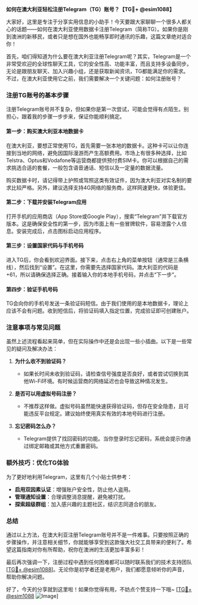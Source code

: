 **如何在澳大利亚轻松注册Telegram（TG）账号？【TG💪+ @esim1088】**

大家好，这里是专注于分享实用信息的小助手！今天要跟大家聊聊一个很多人都关心的话题——如何在澳大利亚使用数据卡注册Telegram（简称TG）。如果你是刚到澳洲的新移民，或者只是想在国外也能畅享即时通讯的乐趣，这篇文章绝对适合你！

首先，咱们得知道为什么要在澳大利亚注册Telegram呢？其实，Telegram是一个非常受欢迎的全球性聊天工具，它的安全性高、功能丰富，而且支持多设备同步。无论是跟朋友聊天、加入兴趣小组，还是获取新闻资讯，TG都能满足你的需求。不过，在澳大利亚使用它之前，我们需要解决一个关键问题：如何注册账号？

### 注册TG账号的基本步骤

注册Telegram账号并不复杂，但如果你是第一次尝试，可能会觉得有点陌生。别担心，跟着我的步骤一步步来，保证你能顺利搞定。

#### 第一步：购买澳大利亚本地数据卡
在澳大利亚，要想正常使用TG，首先需要一张本地的数据卡。这种卡可以让你连接到当地的网络，避免因国际漫游而产生高额费用。市场上有很多种选择，比如Telstra、Optus和Vodafone等运营商都提供预付费SIM卡。你可以根据自己的需求挑选合适的套餐，一般包含语音通话、短信以及一定量的数据流量。

购买数据卡时，请记得带上护照或驾照这类有效证件，因为澳大利亚对实名制的要求比较严格。另外，建议选择支持4G网络的服务商，这样网速更快，体验更佳。

#### 第二步：下载并安装Telegram应用
打开手机的应用商店（App Store或Google Play），搜索“Telegram”并下载官方版本。这是确保安全性的第一步，因为市面上有一些冒牌软件，容易泄露个人信息。安装完成后，点击图标启动应用程序。

#### 第三步：设置国家代码与手机号码
进入TG后，你会看到欢迎界面。接下来，点击右上角的菜单按钮（通常是三条横线），然后找到“设置”。在这里，你需要先选择国家代码。澳大利亚的代码是+61，所以请确保选择正确。接着输入你的本地手机号码，并点击“下一步”。

#### 第四步：验证手机号码
TG会向你的手机号发送一条验证码短信。由于我们使用的是本地数据卡，理论上应该不会有问题。收到短信后，将验证码填入指定位置，完成验证即可创建账户。

### 注意事项与常见问题

虽然上述流程看起来简单，但在实际操作中还是会出现一些小插曲。以下是一些常见的疑问及解决办法：

1. **为什么收不到验证码？**
   - 如果长时间未收到验证码，请检查信号强度是否良好，或者尝试切换到其他Wi-Fi环境。有时候运营商的网络延迟也会导致这种情况发生。

2. **是否可以用虚拟号码注册？**
   - 不推荐这样做。虚拟号码虽然能快速获得验证码，但存在安全隐患，且可能违反平台规定。建议始终使用真实有效的本地号码进行注册。

3. **忘记密码怎么办？**
   - Telegram提供了找回密码的功能。当你登录时忘记密码，系统会提示你通过绑定邮箱或其他方式重置密码。

### 额外技巧：优化TG体验

为了更好地利用Telegram，这里有几个小贴士供参考：
- **启用双因素认证**：增强账户安全性，防止他人盗用。
- **管理通知设置**：合理调整消息提醒，避免被打扰。
- **探索超级群组**：加入感兴趣的主题社区，结识志同道合的朋友。

### 总结

通过以上方法，在澳大利亚注册Telegram账号并不是一件难事。只要按照正确的步骤操作，并注意相关细节，你就能够享受到这款强大社交工具带来的便利了。希望这篇指南对你有所帮助，祝你在澳洲的生活更加丰富多彩！

最后再次强调一下，注册过程中遇到任何困难都可以随时联系我们的技术支持团队[[TG💪+ @esim1088](https://t.me/s/esim1088)]。无论你是初学者还是老用户，我们都愿意倾听你的声音，帮助你解决问题。

好了，今天的分享就到这里啦！如果你觉得有用，不妨点个赞支持一下哦~ [[TG💪+ @esim1088](https://t.me/s/esim1088) ![Image](https://i.postimg.cc/4NQfJmqS/Snipaste-2025-05-13-00-14-12.png)]
